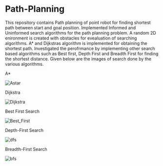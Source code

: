 # Path-Planning

This repository contains Path planning of point robot for finding shortest path between start and goal position.
Implemented Informed and Uninformed search algorithms for the path planning problem.
A random 2D enironment is created with obstacles for evealuation of searching algorithms. 
A* and Dijkstras algorithm is implemented for obtaining the shortest path.
Investigated the perofrmance by implementing other search based algorithms such as Best first, Depth First and Breadth First for finding the shortest distance. 
Given below are the images of search done by the various algorithms.

A*

![Astar](https://user-images.githubusercontent.com/111289395/210861092-fa6b3f5f-092c-41ab-8eaf-954fe4ac6b5c.png)

Dijkstra

![Dijkstra](https://user-images.githubusercontent.com/111289395/210861142-b238d3f9-3c4f-444a-8b55-a3532a752229.png)

Best First Search

![Best_First](https://user-images.githubusercontent.com/111289395/210861184-c2115fb2-ffe7-492f-a582-e27a6e1db6a1.png)

Depth-First Search

![dfs](https://user-images.githubusercontent.com/111289395/210861440-a1477cf5-d955-4f59-aa7a-e56d916707fb.png)

Breadth-First Search

![bfs](https://user-images.githubusercontent.com/111289395/210861485-425ea539-a374-469c-b6c7-0505c73aab9e.png)

